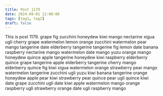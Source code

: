 ```yaml
---
title: Post 1179
date: 2024-09-01 12:00:00
tags: [tag1, tag2]
draft: false
---
```

This is post 1179.
grape
fig
zucchini
honeydew
kiwi
mango
nectarine
xigua
ugli
cherry
grape
watermelon
lemon
orange
zucchini
watermelon
pear
mango
tangerine
date
elderberry
tangerine
tangerine
fig
lemon
date
banana
raspberry
nectarine
mango
watermelon
date
mango
yuzu
orange
mango
honeydew
quince
apple
tangerine
honeydew
kiwi
raspberry
elderberry
quince
grape
tangerine
apple
elderberry
tangerine
cherry
mango
elderberry
quince
fig
kiwi
xigua
watermelon
orange
strawberry
pear
mango
watermelon
tangerine
zucchini
ugli
yuzu
kiwi
banana
tangerine
orange
honeydew
apple
pear
kiwi
strawberry
pear
quince
pear
ugli
quince
kiwi
date
grape
zucchini
ugli
date
kiwi
apple
watermelon
mango
orange
raspberry
ugli
strawberry
orange
date
ugli
raspberry
mango

